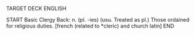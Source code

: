 TARGET DECK
ENGLISH

START
Basic
Clergy
Back: n. (pl. -ies) (usu. Treated as pl.) Those ordained for religious duties. [french (related to *cleric) and church latin]
END
